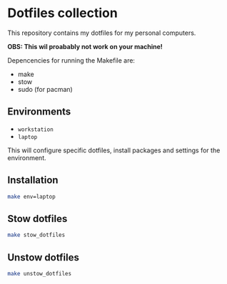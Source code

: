 # Dotfiles collection

This repository contains my dotfiles for my personal computers.

**OBS: This wil proabably not work on your machine!**

Depencencies for running the Makefile are:
- make
- stow
- sudo (for pacman)

## Environments

- `workstation`
- `laptop`

This will configure specific dotfiles, install packages and settings for the environment.


## Installation
```bash
make env=laptop
```

## Stow dotfiles
```bash
make stow_dotfiles
```

## Unstow dotfiles
```bash
make unstow_dotfiles
```
